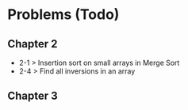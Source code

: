 # Problems (Todo)

## Chapter 2
* 2-1 > Insertion sort on small arrays in Merge Sort
* 2-4 > Find all inversions in an array

## Chapter 3